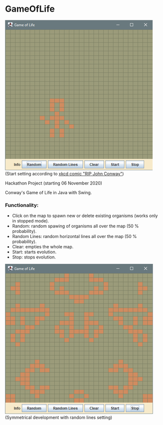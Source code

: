 # GameOfLife

![Image](./src/resources/GameOfLife3.png)
(Start setting according to [xkcd comic "RIP John Conway"](https://xkcd.com/2293/))


Hackathon Project (starting 06 November 2020)

Conway's Game of Life in Java with Swing.

### Functionality:

* Click on the map to spawn new or delete existing organisms (works only in stopped mode).
* Random: random spawing of organisms all over the map (50 % probability).
* Random Lines: random horizontal lines all over the map (50 % probability).
* Clear: empties the whole map.
* Start: starts evolution.
* Stop: stops evolution.

![Image](./src/resources/GameOfLife4.png)
(Symmetrical development with random lines setting)
